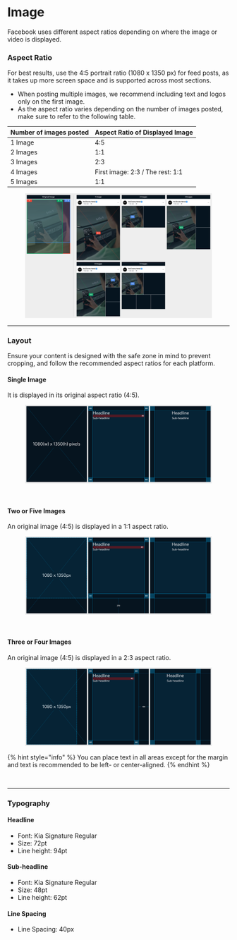 # Image

Facebook uses different aspect ratios depending on where the image or video is displayed.

### Aspect Ratio&#x20;

For best results, use the 4:5 portrait ratio (1080 x 1350 px) for feed posts, as it takes up more screen space and is supported across most sections.

* When posting multiple images, we recommend including text and logos only on the first image.
* As the aspect ratio varies depending on the number of images posted, make sure to refer to the following table.

| Number of images posted | Aspect Ratio of Displayed Image  |
| ----------------------- | -------------------------------- |
| 1 Image                 | 4:5                              |
| 2 Images                | 1:1                              |
| 3 Images                | 2:3                              |
| 4 Images                | First image: 2:3 / The rest: 1:1 |
| 5 Images                | 1:1                              |

<figure><img src="../../../.gitbook/assets/FB-image-ratio.jpg" alt=""><figcaption></figcaption></figure>

***

### Layout

Ensure your content is designed with the safe zone in mind to prevent cropping, and follow the recommended aspect ratios for each platform.

#### Single Image

It is displayed in its original aspect ratio (4:5).

<figure><img src="../../../.gitbook/assets/FB-image-single.jpg" alt=""><figcaption></figcaption></figure>

<figure><img src="../../../.gitbook/assets/ex-FB-image-2&#x26;5.jpg" alt=""><figcaption></figcaption></figure>

#### Two or Five Images

An original image (4:5) is displayed in a 1:1 aspect ratio.

<figure><img src="../../../.gitbook/assets/FB-image-2&#x26;5.jpg" alt=""><figcaption></figcaption></figure>

<figure><img src="../../../.gitbook/assets/ex-FB-image-2&#x26;5.jpg" alt=""><figcaption></figcaption></figure>

#### Three or Four Images

An original image (4:5) is displayed in a 2:3 aspect ratio.

<figure><img src="../../../.gitbook/assets/FB-image-3&#x26;4.jpg" alt=""><figcaption></figcaption></figure>

{% hint style="info" %}
You can place text in all areas except for the margin and text is recommended to be left- or center-aligned.
{% endhint %}

<figure><img src="../../../.gitbook/assets/ex-FB-image-3&#x26;4.jpg" alt=""><figcaption></figcaption></figure>

***

### Typography

#### Headline

* Font: Kia Signature Regular&#x20;
* Size: 72pt&#x20;
* Line height: 94pt

#### Sub-headline

* Font: Kia Signature Regular&#x20;
* Size: 48pt&#x20;
* Line height: 62pt

#### Line Spacing

* Line Spacing: 40px





